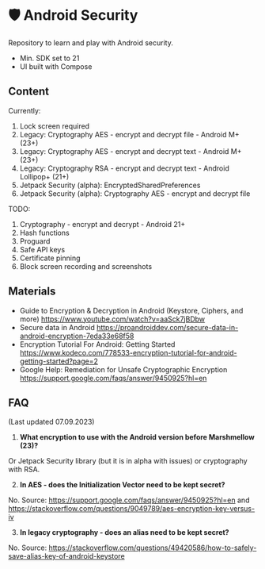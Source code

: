 # 🛡️ Android Security

Repository to learn and play with Android security.

- Min. SDK set to 21
- UI built with Compose

## Content

Currently:
1. Lock screen required
2. Legacy: Cryptography AES - encrypt and decrypt file - Android M+ (23+)
3. Legacy: Cryptography AES - encrypt and decrypt text - Android M+ (23+)
4. Legacy: Cryptography RSA - encrypt and decrypt text - Android Lollipop+ (21+)
5. Jetpack Security (alpha): EncryptedSharedPreferences
6. Jetpack Security (alpha): Cryptography AES - encrypt and decrypt file

TODO:
1. Cryptography - encrypt and decrypt - Android 21+
2. Hash functions
3. Proguard
4. Safe API keys
5. Certificate pinning
6. Block screen recording and screenshots

## Materials
- Guide to Encryption & Decryption in Android (Keystore, Ciphers, and more) https://www.youtube.com/watch?v=aaSck7jBDbw
- Secure data in Android https://proandroiddev.com/secure-data-in-android-encryption-7eda33e68f58
- Encryption Tutorial For Android: Getting Started https://www.kodeco.com/778533-encryption-tutorial-for-android-getting-started?page=2
- Google Help: Remediation for Unsafe Cryptographic Encryption https://support.google.com/faqs/answer/9450925?hl=en

## FAQ

(Last updated 07.09.2023)

1. **What encryption to use with the Android version before Marshmellow (23)?**

Or Jetpack Security library (but it is in alpha with issues) or cryptography with RSA.

2. **In AES - does the Initialization Vector need to be kept secret?**

No. Source: https://support.google.com/faqs/answer/9450925?hl=en and https://stackoverflow.com/questions/9049789/aes-encryption-key-versus-iv

3. **In legacy cryptography - does an alias need to be kept secret?**

No. Source: https://stackoverflow.com/questions/49420586/how-to-safely-save-alias-key-of-android-keystore
